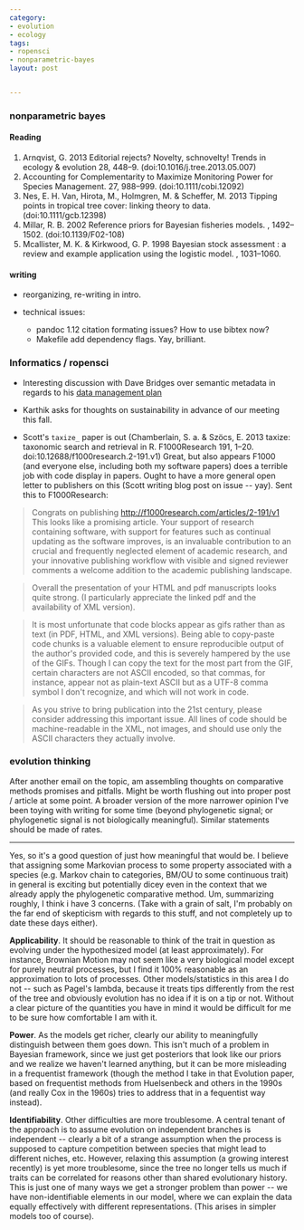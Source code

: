 ```yaml
---
category: 
- evolution
- ecology
tags: 
- ropensci
- nonparametric-bayes 
layout: post


---
```


### nonparametric bayes

#### Reading

1. Arnqvist, G. 2013 Editorial rejects? Novelty, schnovelty! Trends in ecology & evolution 28, 448–9. (doi:10.1016/j.tree.2013.05.007)
3. Accounting for Complementarity to Maximize Monitoring Power for Species Management. 27, 988–999. (doi:10.1111/cobi.12092)
4. Nes, E. H. Van, Hirota, M., Holmgren, M. & Scheffer, M. 2013 Tipping points in tropical tree cover: linking theory to data. (doi:10.1111/gcb.12398)
5. Millar, R. B. 2002 Reference priors for Bayesian fisheries models. , 1492–1502. (doi:10.1139/F02-108)
6. Mcallister, M. K. & Kirkwood, G. P. 1998 Bayesian stock assessment : a review and example application using the logistic model. , 1031–1060. 

#### writing

- reorganizing, re-writing in intro.  

- technical issues: 
  - pandoc 1.12 citation formating issues? How to use bibtex now?  
  - Makefile add dependency flags.  Yay, brilliant.  

### Informatics / ropensci


- Interesting discussion with Dave Bridges over semantic metadata in regards to his [data management plan](http://bridgeslab.uthsc.edu/data-resource-sharing#comment-1056466868)

- Karthik asks for thoughts on sustainability in advance of our meeting this fall.  

- Scott's `taxize_` paper is out (Chamberlain, S. a. & Szöcs, E. 2013 taxize: taxonomic search and retrieval in R. F1000Research 191, 1–20. doi:10.12688/f1000research.2-191.v1) Great, but also appears F1000 (and everyone else, including both my software papers) does a terrible job with code display in papers.  Ought to have a more general open letter to publishers on this (Scott writing blog post on issue -- yay).  Sent this to F1000Research:


> Congrats on publishing http://f1000research.com/articles/2-191/v1
This looks like a promising article. Your support of research containing software, with support for features such as continual updating as the software improves, is an invaluable contribution to an crucial and frequently neglected element of academic research, and your innovative publishing workflow with visible and signed reviewer comments a welcome addition to the academic publishing landscape.

> Overall the presentation of your HTML and pdf manuscripts looks quite strong. (I particularly appreciate the linked pdf and the availability of XML version).   

> It is most unfortunate that code blocks appear as gifs rather than as text (in PDF, HTML, and XML versions).  Being able to copy-paste code chunks is a valuable element to ensure reproducible output of the author's provided code, and this is severely hampered by the use of the GIFs.  Though I can copy the text for the most part from the GIF, certain characters are not ASCII encoded, so that commas, for instance, appear not as plain-text ASCII but as a UTF-8 comma symbol I don't recognize, and which will not work in code.  

> As you strive to bring publication into the 21st century, please consider addressing this important issue.  All lines of code should be machine-readable in the XML, not images, and should use only the ASCII characters they actually involve.  


### evolution thinking


After another email on the topic, am assembling thoughts on comparative methods promises and pitfalls.  Might be worth flushing out into proper post / article at some point. A broader version of the more narrower opinion I've been toying with writing for some time (beyond phylogenetic signal; or phylogenetic signal is not biologically meaningful).  Similar statements should be made of rates.  

--------------

Yes, so it's a good question of just how meaningful that would be.  I believe that assigning some Markovian process to some property associated with a species (e.g. Markov chain to categories, BM/OU to some continuous trait) in general is exciting but potentially dicey even in the context that we already apply the phylogenetic comparative method.  Um, summarizing roughly, I think i have 3 concerns.  (Take with a grain of salt, I'm probably on the far end of skepticism with regards to this stuff, and not completely up to date these days either).  

**Applicability**.  It should be reasonable to think of the trait in question as evolving under the hypothesized model (at least approximately). For instance, Brownian Motion may not seem like a very biological model except for purely neutral processes, but I find it 100% reasonable as an approximation to lots of processes.  Other models/statistics in this area I do not -- such as Pagel's lambda, because it treats tips differently from the rest of the tree and obviously evolution has no idea if it is on a tip or not.  Without a clear picture of the quantities you have in mind it would be difficult for me to be sure how comfortable I am with it.  

**Power**. As the models get richer, clearly our ability to meaningfully distinguish between them goes down.  This isn't much of a problem in Bayesian framework, since we just get posteriors that look like our priors and we realize we haven't learned anything, but it can be more misleading in a frequentist framework (though the method I take in that Evolution paper, based on frequentist methods from Huelsenbeck and others in the 1990s (and really Cox in the 1960s) tries to address that in a fequentist way instead).  

**Identifiability**.  Other difficulties are more troublesome.  A central tenant of the approach is to assume evolution on independent branches is independent -- clearly a bit of a strange assumption when the process is supposed to capture competition between species that might lead to different niches, etc.  However, relaxing this assumption (a growing interest recently) is yet more troublesome, since the tree no longer tells us much if traits can be correlated for reasons other than shared evolutionary history.  This is just one of many ways we get a stronger problem than power -- we have non-identifiable elements in our model, where we can explain the data equally effectively with different representations.  (This arises in simpler models too of course). 


